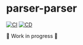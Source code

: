 # parser-parser

[![CI](https://github.com/karolbelina/parser-parser/workflows/CI/badge.svg)](https://github.com/karolbelina/parser-parser/actions?query=workflow%3ACI) [![CD](https://github.com/karolbelina/parser-parser/workflows/CD/badge.svg)](https://github.com/karolbelina/parser-parser/actions?query=workflow%3ACD)

:construction: Work in progress :construction:
